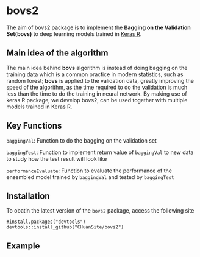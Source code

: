 # bovs2
The aim of bovs2 package is to implement the **Bagging on the Validation Set(bovs)** to deep learning models trained in [Keras R](https://keras.rstudio.com/).

## Main idea of the algorithm
The main idea behind **bovs** algorithm is instead of doing bagging on the training data which is a common practice in modern statistics, such as random forest; **bovs** is applied to the validation data, greatly improving the speed of the algorithm, as the time required to do the validation is much less than the time to do the training in neural network. By making use of keras R package, we develop bovs2, can be used together with multiple models trained in Keras R.

## Key Functions
`baggingVal`: Function to do the bagging on the validation set

`baggingTest`: Function to implement return value of `baggingVal` to new data to study how the test result will look like

`performanceEvaluate`: Function to evaluate the performance of the ensembled model trained by `baggingVal` and tested by `baggingTest`

## Installation
To obatin the latest version of the `bovs2` package, access the following site
```
#install.packages("devtools")
devtools::install_github("CHuanSite/bovs2")
```
## Example

